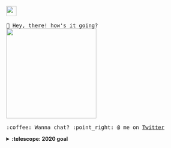 <p>
  <img src="https://user-images.githubusercontent.com/5679180/79618120-0daffb80-80be-11ea-819e-d2b0fa904d07.gif" width="27px">
  <br><br>
  <samp>
    👋 Hey, there! how's it going? 
    <br>
      <img src="https://media1.giphy.com/media/l41JU9pUyosHzWyuQ/giphy.gif?cid=ecf05e4749fa6661adf101be20bb63075d6ccca1733215d8&rid=giphy.gif" width="240px" align="center">
    <br><br>:coffee: Wanna chat? :point_right: @ me on <a href="https://twitter.com/pifafu">Twitter</a>
  </samp>
</p>

<details>
  <summary><b>:telescope: 2020 goal</b></summary>
  Survive...
</details>
